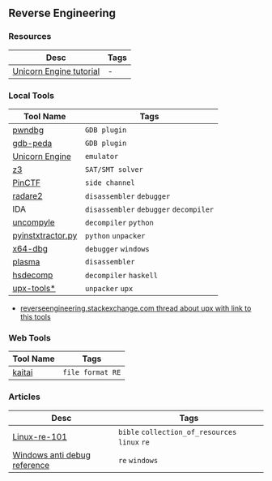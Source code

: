 ## Reverse Engineering

### Resources
| Desc | Tags |
| ---- | --- |
| [Unicorn Engine tutorial](http://eternal.red/2018/unicorn-engine-tutorial/) | - |

### Local Tools
| Tool Name | Tags |
| --------- | ---- | 
| [pwndbg](https://github.com/pwndbg/pwndbg) | `GDB plugin` |
| [gdb-peda](https://github.com/longld/peda) | `GDB plugin` |
| [Unicorn Engine](https://github.com/unicorn-engine/unicorn) | `emulator` |
| [z3](https://github.com/Z3Prover/z3) | `SAT/SMT solver` |
| [PinCTF](https://github.com/ChrisTheCoolHut/PinCTF) | `side channel` |
| [radare2](https://github.com/radare/radare2) | `disassembler` `debugger` |
| IDA | `disassembler` `debugger` `decompiler` |
| [uncompyle](https://github.com/gstarnberger/uncompyle) | `decompiler` `python`|
| [pyinstxtractor.py](https://sourceforge.net/projects/pyinstallerextractor/postdownload?source=dlp) | `python` `unpacker`|
| [x64-dbg](https://x64dbg.com/#start) |`debugger` `windows`|
| [plasma](https://github.com/plasma-disassembler/plasma) | `disassembler`|
| [hsdecomp](https://github.com/sunghun7511/hsdecomp) | `decompiler` `haskell` |
| [upx-tools*](https://mega.nz/#F!OAx0wL7K!gLPZh7pkMv7d8as5serOmg) | `unpacker` `upx`|

* [reverseengineering.stackexchange.com thread about upx with link to this tools](https://reverseengineering.stackexchange.com/questions/8268/unpacking-upx-packed-possibly-scrambled-executable)

### Web Tools
| Tool Name | Tags |
| --------- | ---- | 
| [kaitai](https://ide.kaitai.io/) | `file format RE` |

### Articles
| Desc | Tags |
| -------| ---|
|[Linux-re-101](https://github.com/michalmalik/linux-re-101)| `bible` `collection_of_resources ` `linux` `re`|
|[Windows anti debug reference](https://www.symantec.com/connect/articles/windows-anti-debug-reference)| `re` `windows` |`debugging`
 